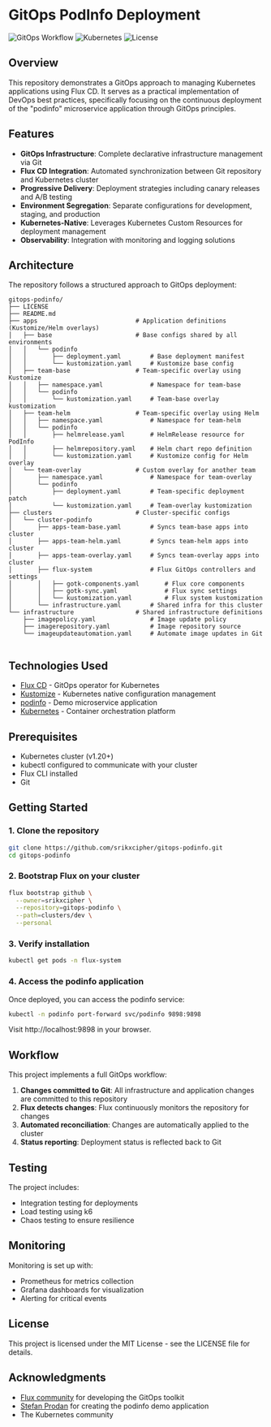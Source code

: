 # GitOps PodInfo Deployment

![GitOps Workflow](https://img.shields.io/badge/GitOps-Flux-blue)
![Kubernetes](https://img.shields.io/badge/Platform-Kubernetes-blue)
![License](https://img.shields.io/badge/License-MIT-green)

## Overview

This repository demonstrates a GitOps approach to managing Kubernetes applications using Flux CD. It serves as a practical implementation of DevOps best practices, specifically focusing on the continuous deployment of the "podinfo" microservice application through GitOps principles.

## Features

- **GitOps Infrastructure**: Complete declarative infrastructure management via Git
- **Flux CD Integration**: Automated synchronization between Git repository and Kubernetes cluster
- **Progressive Delivery**: Deployment strategies including canary releases and A/B testing
- **Environment Segregation**: Separate configurations for development, staging, and production
- **Kubernetes-Native**: Leverages Kubernetes Custom Resources for deployment management
- **Observability**: Integration with monitoring and logging solutions

## Architecture

The repository follows a structured approach to GitOps deployment:

```
gitops-podinfo/
├── LICENSE                        
├── README.md                     
├── apps                           # Application definitions (Kustomize/Helm overlays)
│   ├── base                       # Base configs shared by all environments
│   │   └── podinfo
│   │       ├── deployment.yaml        # Base deployment manifest
│   │       └── kustomization.yaml     # Kustomize base config
│   ├── team-base                  # Team-specific overlay using Kustomize
│   │   ├── namespace.yaml             # Namespace for team-base
│   │   └── podinfo
│   │       └── kustomization.yaml     # Team-base overlay kustomization
│   ├── team-helm                  # Team-specific overlay using Helm
│   │   ├── namespace.yaml             # Namespace for team-helm
│   │   └── podinfo
│   │       ├── helmrelease.yaml       # HelmRelease resource for PodInfo
│   │       ├── helmrepository.yaml    # Helm chart repo definition
│   │       └── kustomization.yaml     # Kustomize config for Helm overlay
│   └── team-overlay               # Custom overlay for another team
│       ├── namespace.yaml             # Namespace for team-overlay
│       └── podinfo
│           ├── deployment.yaml        # Team-specific deployment patch
│           └── kustomization.yaml     # Team-overlay kustomization
├── clusters                       # Cluster-specific configs
│   └── cluster-podinfo
│       ├── apps-team-base.yaml        # Syncs team-base apps into cluster
│       ├── apps-team-helm.yaml        # Syncs team-helm apps into cluster
│       ├── apps-team-overlay.yaml     # Syncs team-overlay apps into cluster
│       ├── flux-system                # Flux GitOps controllers and settings
│       │   ├── gotk-components.yaml       # Flux core components
│       │   ├── gotk-sync.yaml             # Flux sync settings
│       │   └── kustomization.yaml         # Flux system kustomization
│       └── infrastructure.yaml        # Shared infra for this cluster
└── infrastructure                 # Shared infrastructure definitions
    ├── imagepolicy.yaml               # Image update policy
    ├── imagerepository.yaml           # Image repository source
    └── imageupdateautomation.yaml     # Automate image updates in Git
    
```

## Technologies Used

- [Flux CD](https://fluxcd.io/) - GitOps operator for Kubernetes
- [Kustomize](https://kustomize.io/) - Kubernetes native configuration management
- [podinfo](https://github.com/stefanprodan/podinfo) - Demo microservice application
- [Kubernetes](https://kubernetes.io/) - Container orchestration platform

## Prerequisites

- Kubernetes cluster (v1.20+)
- kubectl configured to communicate with your cluster
- Flux CLI installed
- Git

## Getting Started

### 1. Clone the repository

```bash
git clone https://github.com/srikxcipher/gitops-podinfo.git
cd gitops-podinfo
```

### 2. Bootstrap Flux on your cluster

```bash
flux bootstrap github \
  --owner=srikxcipher \
  --repository=gitops-podinfo \
  --path=clusters/dev \
  --personal
```

### 3. Verify installation

```bash
kubectl get pods -n flux-system
```

### 4. Access the podinfo application

Once deployed, you can access the podinfo service:

```bash
kubectl -n podinfo port-forward svc/podinfo 9898:9898
```

Visit http://localhost:9898 in your browser.

## Workflow

This project implements a full GitOps workflow:

1. **Changes committed to Git**: All infrastructure and application changes are committed to this repository
2. **Flux detects changes**: Flux continuously monitors the repository for changes
3. **Automated reconciliation**: Changes are automatically applied to the cluster
4. **Status reporting**: Deployment status is reflected back to Git

## Testing

The project includes:
- Integration testing for deployments
- Load testing using k6
- Chaos testing to ensure resilience

## Monitoring

Monitoring is set up with:
- Prometheus for metrics collection
- Grafana dashboards for visualization
- Alerting for critical events

## License

This project is licensed under the MIT License - see the LICENSE file for details.

## Acknowledgments

- [Flux community](https://fluxcd.io/) for developing the GitOps toolkit
- [Stefan Prodan](https://github.com/stefanprodan) for creating the podinfo demo application
- The Kubernetes community
